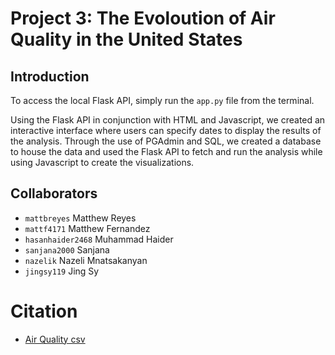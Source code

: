 # Project 3: The Evoloution of Air Quality in the United States
## Introduction
To access the local Flask API, simply run the `app.py` file from the terminal.

Using the Flask API in conjunction with HTML and Javascript, we created an interactive interface where users can specify dates to display the results of the analysis. Through the use of PGAdmin and SQL, we created a database to house the data and used the Flask API to fetch and run the analysis while using Javascript to create the visualizations. 
## Collaborators
- `mattbreyes` Matthew Reyes
- `mattf4171` Matthew Fernandez
- `hasanhaider2468` Muhammad Haider
- `sanjana2000` Sanjana 
- `nazelik` Nazeli Mnatsakanyan
- `jingsy119` Jing Sy

# Citation
- [Air Quality csv](https://www.kaggle.com/datasets/calebreigada/us-air-quality-1980present)
